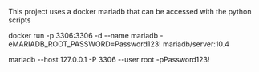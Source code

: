 This project uses a docker mariadb that can be accessed with the python scripts

docker run -p 3306:3306 -d --name mariadb -eMARIADB_ROOT_PASSWORD=Password123! mariadb/server:10.4

mariadb --host 127.0.0.1 -P 3306 --user root -pPassword123!